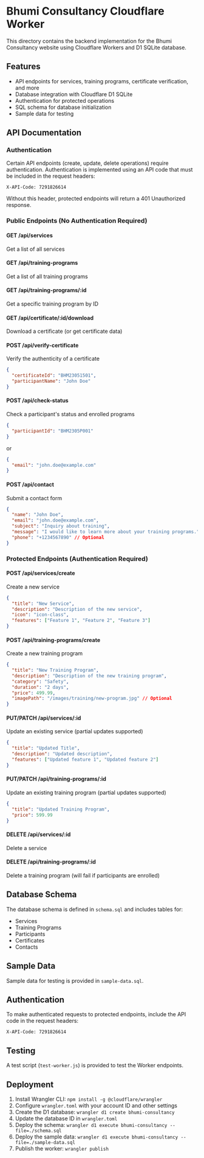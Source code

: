 # Bhumi Consultancy Cloudflare Worker

This directory contains the backend implementation for the Bhumi Consultancy website using Cloudflare Workers and D1 SQLite database.

## Features

- API endpoints for services, training programs, certificate verification, and more
- Database integration with Cloudflare D1 SQLite
- Authentication for protected operations
- SQL schema for database initialization
- Sample data for testing

## API Documentation

### Authentication

Certain API endpoints (create, update, delete operations) require authentication. Authentication is implemented using an API code that must be included in the request headers:

```
X-API-Code: 7291826614
```

Without this header, protected endpoints will return a 401 Unauthorized response.

### Public Endpoints (No Authentication Required)

#### GET /api/services
Get a list of all services

#### GET /api/training-programs
Get a list of all training programs

#### GET /api/training-programs/:id
Get a specific training program by ID

#### GET /api/certificate/:id/download
Download a certificate (or get certificate data)

#### POST /api/verify-certificate
Verify the authenticity of a certificate
```json
{
  "certificateId": "BHM23051501",
  "participantName": "John Doe"
}
```

#### POST /api/check-status
Check a participant's status and enrolled programs
```json
{
  "participantId": "BHM2305P001"
}
```
or
```json
{
  "email": "john.doe@example.com"
}
```

#### POST /api/contact
Submit a contact form
```json
{
  "name": "John Doe",
  "email": "john.doe@example.com",
  "subject": "Inquiry about training",
  "message": "I would like to learn more about your training programs.",
  "phone": "+1234567890" // Optional
}
```

### Protected Endpoints (Authentication Required)

#### POST /api/services/create
Create a new service
```json
{
  "title": "New Service",
  "description": "Description of the new service",
  "icon": "icon-class",
  "features": ["Feature 1", "Feature 2", "Feature 3"]
}
```

#### POST /api/training-programs/create
Create a new training program
```json
{
  "title": "New Training Program",
  "description": "Description of the new training program",
  "category": "Safety",
  "duration": "2 days",
  "price": 499.99,
  "imagePath": "/images/training/new-program.jpg" // Optional
}
```

#### PUT/PATCH /api/services/:id
Update an existing service (partial updates supported)
```json
{
  "title": "Updated Title",
  "description": "Updated description",
  "features": ["Updated feature 1", "Updated feature 2"]
}
```

#### PUT/PATCH /api/training-programs/:id
Update an existing training program (partial updates supported)
```json
{
  "title": "Updated Training Program",
  "price": 599.99
}
```

#### DELETE /api/services/:id
Delete a service

#### DELETE /api/training-programs/:id
Delete a training program (will fail if participants are enrolled)

## Database Schema

The database schema is defined in `schema.sql` and includes tables for:

- Services
- Training Programs
- Participants
- Certificates
- Contacts

## Sample Data

Sample data for testing is provided in `sample-data.sql`.

## Authentication

To make authenticated requests to protected endpoints, include the API code in the request headers:

```
X-API-Code: 7291826614
```

## Testing

A test script (`test-worker.js`) is provided to test the Worker endpoints.

## Deployment

1. Install Wrangler CLI: `npm install -g @cloudflare/wrangler`
2. Configure `wrangler.toml` with your account ID and other settings
3. Create the D1 database: `wrangler d1 create bhumi-consultancy`
4. Update the database ID in `wrangler.toml`
5. Deploy the schema: `wrangler d1 execute bhumi-consultancy --file=./schema.sql`
6. Deploy the sample data: `wrangler d1 execute bhumi-consultancy --file=./sample-data.sql`
7. Publish the worker: `wrangler publish`